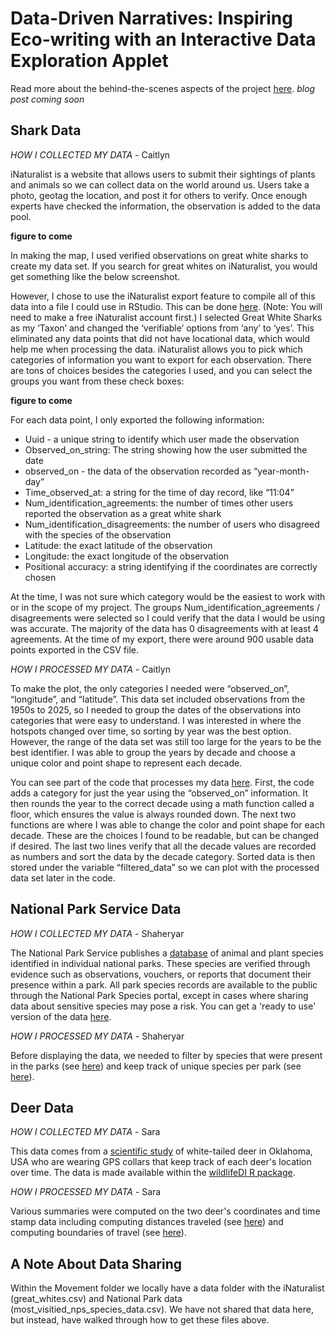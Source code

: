 # Data-Driven Narratives: Inspiring Eco-writing with an Interactive Data Exploration Applet

Read more about the behind-the-scenes aspects of the project [here](). *blog post coming soon*

## Shark Data

*HOW I COLLECTED MY DATA* - Caitlyn

iNaturalist is a website that allows users to submit their sightings of plants and animals so we can collect data on the world around us. Users take a photo, geotag the location, and post it for others to verify. Once enough experts have checked the information, the observation is added to the data pool.

**figure to come**

In making the map, I used verified observations on great white sharks to create my data set. If you search for great whites on iNaturalist, you would get something like the below screenshot.

However, I chose to use the iNaturalist export feature to compile all of this data into a file I could use in RStudio. This can be done [here](https://www.inaturalist.org/observations/export). (Note: You will need to make a free iNaturalist account first.) I selected Great White Sharks as my ‘Taxon’ and changed the ‘verifiable’ options from ‘any’ to ‘yes’. This eliminated any data points that did not have locational data, which would help me when processing the data. iNaturalist allows you to pick which categories of information you want to export for each observation. There are tons of choices besides the categories I used, and you can select the groups you want from these check boxes:

**figure to come**

For each data point, I only exported the following information:

- Uuid - a unique string to identify which user made the observation
- Observed_on_string: The string showing how the user submitted the date
- observed_on - the data of the observation recorded as “year-month-day”
- Time_observed_at: a string for the time of day record, like “11:04”
- Num_identification_agreements: the number of times other users reported the observation as a great white shark
- Num_identification_disagreements: the number of users who disagreed with the species of the observation
- Latitude: the exact latitude of the observation
- Longitude: the exact longitude of the observation
- Positional accuracy: a string identifying if the coordinates are correctly chosen

At the time, I was not sure which category would be the easiest to work with or in the scope of my project. The groups Num_identification_agreements / disagreements were selected so I could verify that the data I would be using was accurate. The majority of the data has 0 disagreements with at least 4 agreements. At the time of my export, there were around 900 usable data points exported in the CSV file.

*HOW I PROCESSED MY DATA* - Caitlyn

To make the plot, the only categories I needed were “observed_on”, “longitude”, and “latitude”. This data set included observations from the 1950s to 2025, so I needed to group the dates of the observations into categories that were easy to understand.  I was interested in where the hotspots changed over time, so sorting by year was the best option. However, the range of the data set was still too large for the years to be the best identifier.  I was able to group the years by decade and choose a unique color and point shape to represent each decade.

You can see part of the code that processes my data [here](https://github.com/sastoudt/movement_data_prompts/blob/cfab4f9358ad3e323ee799bf6da78394f33b0c8f/Movement/server.R#L266). First, the code adds a category for just the year using the “observed_on” information. It then rounds the year to the correct decade using a math function called a floor, which ensures the value is always rounded down. The next two functions are where I was able to change the color and point shape for each decade. These are the choices I found to be readable, but can be changed if desired. The last two lines verify that all the decade values are recorded as numbers and sort the data by the decade category. Sorted data is then stored under the variable “filtered_data” so we can plot with the processed data set later in the code.

## National Park Service Data

*HOW I COLLECTED MY DATA* - Shaheryar

The National Park Service publishes a [database](https://irma.nps.gov/NPSpecies/Search/Advanced) of animal and plant species identified in individual national parks. These species are verified through evidence such as observations, vouchers, or reports that document their presence within a park. All park species records are available to the public through the National Park Species portal, except in cases where sharing data about sensitive species may pose a risk. You can get a 'ready to use' version of the data [here](https://www.kaggle.com/datasets/umerhaddii/national-park-species-dataset).


*HOW I PROCESSED MY DATA* - Shaheryar

Before displaying the data, we needed to filter by species that were present in the parks (see [here](https://github.com/sastoudt/movement_data_prompts/blob/cfab4f9358ad3e323ee799bf6da78394f33b0c8f/Movement/server.R#L64)) and keep track of unique species per park (see [here](https://github.com/sastoudt/movement_data_prompts/blob/cfab4f9358ad3e323ee799bf6da78394f33b0c8f/Movement/server.R#L240)).


## Deer Data 

*HOW I COLLECTED MY DATA* - Sara

This data comes from a [scientific study](https://besjournals.onlinelibrary.wiley.com/doi/full/10.1111/1365-2656.12198) of white-tailed deer in Oklahoma, USA who are wearing GPS collars that keep track of each deer's location over time. The data is made  available within the [wildlifeDI R package](https://github.com/jedalong/wildlifeDI).
          
*HOW I PROCESSED MY DATA* - Sara

Various summaries were computed on the two deer's coordinates and time stamp data including computing distances traveled (see [here](https://github.com/sastoudt/movement_data_prompts/blob/cfab4f9358ad3e323ee799bf6da78394f33b0c8f/Movement/server.R#L99)) and computing boundaries of travel (see [here](https://github.com/sastoudt/movement_data_prompts/blob/cfab4f9358ad3e323ee799bf6da78394f33b0c8f/Movement/server.R#L134)).

## A Note About Data Sharing

Within the Movement folder we locally have a data folder with the iNaturalist (great_whites.csv) and National Park data (most_visitied_nps_species_data.csv). We have not shared that data here, but instead, have walked through how to get these files above.